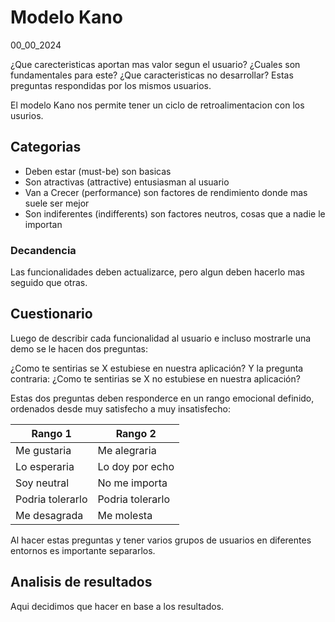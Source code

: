 # Modelo Kano
00_00_2024

¿Que carecteristicas aportan mas valor segun el usuario? ¿Cuales son fundamentales para este? ¿Que caracteristicas no desarrollar? Estas preguntas respondidas por los mismos usuarios.

El modelo Kano nos permite tener un ciclo de retroalimentacion con los usurios.

## Categorias

* Deben estar (must-be) son basicas
* Son atractivas (attractive) entusiasman al usuario
* Van a Crecer (performance) son factores de rendimiento donde mas suele ser mejor
* Son indiferentes (indifferents) son factores neutros, cosas que a nadie le importan

### Decandencia

Las funcionalidades deben actualizarce, pero algun deben hacerlo mas seguido que otras.

## Cuestionario

Luego de describir cada funcionalidad al usuario e incluso mostrarle una demo se le hacen dos preguntas:

¿Como te sentirias se X estubiese en nuestra aplicación? Y la pregunta contraria: ¿Como te sentirias se X no estubiese en nuestra aplicación?

Estas dos preguntas deben responderce en un rango emocional definido, ordenados desde muy satisfecho a muy insatisfecho:

| Rango 1 | Rango 2 |
|--|--|
| Me gustaria | Me alegraria |
| Lo esperaria  | Lo doy por echo |
| Soy neutral | No me importa |
| Podria tolerarlo | Podria tolerarlo |
| Me desagrada | Me molesta |

Al hacer estas preguntas y tener varios grupos de usuarios en diferentes entornos es importante separarlos.

## Analisis de resultados

Aqui decidimos que hacer en base a los resultados.